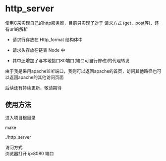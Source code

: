http_server
===============

使用C来实现自己的http服务器，目前只实现了对于 请求方式 (get、post等)、还有url的解析

+ 请求行存放在 Http_format 结构体中

+ 请求头存放在链表 Node 中

+ 其中还增加了与本地接口80端口(端口可自行修改)的代理转发


由于我是采用apache监听端口，我则可以返回apache的首页，访问其他路径也可以返回apache的其他访问页面

后续还有持续更新，敬请期待



## 使用方法

进入项目根目录 


make

./http_server


访问方式  
浏览器打开  ip:8080 端口



